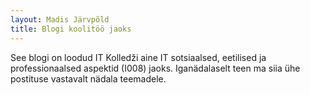 ```yaml
---
layout: Madis Järvpõld
title: Blogi koolitöö jaoks
---
```

See blogi on loodud IT Kolledži aine IT sotsiaalsed, eetilised ja professionaalsed aspektid (I008) jaoks.
Iganädalaselt teen ma siia ühe postituse vastavalt nädala teemadele.
